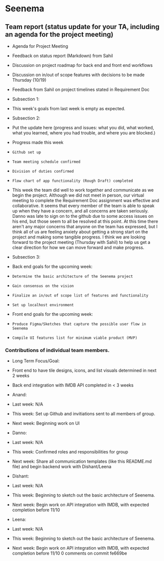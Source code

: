 
# Seenema
## Team report (status update for your TA, including an agenda for the project meeting)
- Agenda for Project Meeting
-   Feedback on status report (Markdown) from Sahil
-   Discussion on project roadmap for back end and front end workflows
-   Discussion on in/out of scope features with decisions to be made Thursday (10/19)
-   Feedback from Sahil on project timelines stated in Requirement Doc

- Subsection 1:
-   This week's goals from last week is empty as expected.

- Subsection 2:
-   Put the update here (progress and issues: what you did, what worked, what you learned, where you had trouble, and where you are blocked.)
-   Progress made this week
-     Github set up
-     Team meeting schedule confirmed
-     Division of duties confirmed
-     Flow chart of app functionality (Rough Draft) completed

- This week the team did well to work together and communicate as we begin the project. Although we did not meet in person, our virtual meeting to complete the Requirement Doc assignment was effective and collaborative. It seems that every member of the team is able to speak up when they have a concern, and all concerns are taken seriously. Danno was late to sign on to the github due to some access issues on his end, but those seem to all be resolved at this point. At this time there aren't any major concerns that anyone on the team has expressed, but I think all of us are feeling anxiety about getting a strong start on the project and making some tangible progress. I think we are looking forward to the project meeting (Thursday with Sahil) to help us get a clear direction for how we can move forward and make progress.

-   Subsection 3:
-   Back end goals for the upcoming week:
-     Determine the basic architecture of the Seenema project
-     Gain consensus on the vision
-     Finalize an in/out of scope list of features and functionality
-     Set up localhost environment
-   Front end goals for the upcoming week:
-     Produce Figma/Sketches that capture the possible user flow in Seenema
-     Compile UI features list for minimum viable product (MVP)


### Contributions of individual team members.

- Long Term Focus/Goal:
-   Front end to have tile designs, icons, and list visuals determined in next 2 weeks
-   Back end integration with IMDB API completed in < 3 weeks

- Anand:
-   Last week: N/A
-   This week: Set up Github and invitiations sent to all members of group.
-   Next week: Beginning work on UI

- Danno:
-   Last week: N/A
-   This week: Confirmed roles and responsibilities for group
-   Next week: Share all communication templates (like this README.md file) and begin backend work with Dishant/Leena

- Dishant:
-   Last week: N/A
-   This week: Beginning to sketch out the basic architecture of Seenema.
-   Next week: Begin work on API integration with IMDB, with expected completion before 11/10

- Leena:
-   Last week: N/A
-   This week: Beginning to sketch out the basic architecture of Seenema.
-   Next week: Begin work on API integration with IMDB, with expected completion before 11/10
    0 comments on commit fe669be
